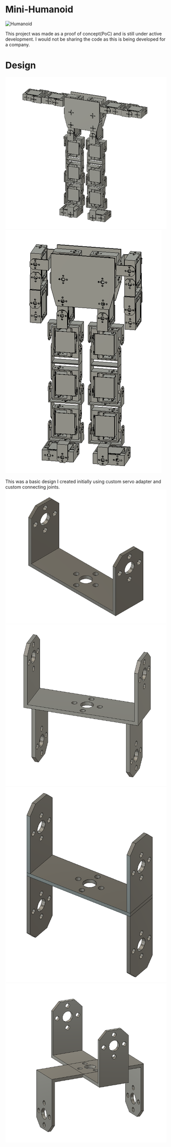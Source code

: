 # Mini-Humanoid

![Humanoid](/humanoid/IMG_1389.jpg)

This project was made as a proof of concept(PoC) and is still under active development. I would not be sharing the code as this is being developed for a company.


# Design

![Humanoid](/humanoid/Screenshot_2023-07-07_091123.png)
![Humanoid](/humanoid/Screenshot_2023-07-07_092618.png)

This was a basic design I created initially using custom servo adapter and custom connecting joints.
![Humanoid](/humanoid/Screenshot_2023-07-07_094250.png)
![Humanoid](/humanoid/Screenshot_2023-07-07_094325.png)
![Humanoid](/humanoid/Screenshot_2023-07-07_094349.png)
![Humanoid](/humanoid/Screenshot_2023-07-07_094439.png)
